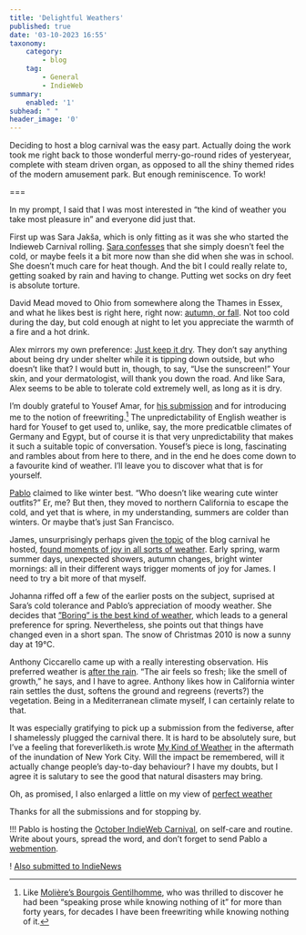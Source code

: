 ```yaml
---
title: 'Delightful Weathers'
published: true
date: '03-10-2023 16:55'
taxonomy:
    category:
        - blog
    tag:
        - General
        - IndieWeb
summary:
    enabled: '1'
subhead: " "
header_image: '0'
---
```


Deciding to host a blog carnival was the easy part. Actually doing the work took me right back to those wonderful merry-go-round rides of yesteryear, complete with steam driven organ, as opposed to all the shiny themed rides of the modern amusement park. But enough reminiscence. To work!

===

In my prompt, I said that I was most interested in “the kind of weather you take most pleasure in” and everyone did just that.

First up was Sara Jakša, which is only fitting as it was she who started the Indieweb Carnival rolling. [Sara confesses](https://sarajaksa.eu/2023/09/indieweb-carnival-september-2023-my-kind-of-weather/) that she simply doesn’t feel the cold, or maybe feels it a bit more now than she did when she was in school. She doesn’t much care for heat though. And the bit I could really relate to, getting soaked by rain and having to change. Putting wet socks on dry feet is absolute torture.

David Mead moved to Ohio from somewhere along the Thames in Essex, and what he likes best is right here, right now: [autumn, or fall](https://davidjohnmead.com/posts/2023-09-16-reply-my-kind-of-weather/). Not too cold during the day, but cold enough at night to let you appreciate the warmth of a fire and a hot drink.

Alex mirrors my own preference: [Just keep it dry](https://alexsirac.com/my-kind-of-weather-just-keep-it-dry/). They don’t say anything about being dry under shelter while it is tipping down outside, but who doesn’t like that? I would butt in, though, to say, “Use the sunscreen!” Your skin, and your dermatologist, will thank you down the road. And like Sara, Alex seems to be able to tolerate cold extremely well, as long as it is dry.

I’m doubly grateful to Yousef Amar, for [his submission](https://yousefamar.com/memo/log/2023-09-22-18-06-05/) and for introducing me to the notion of freewriting.[^1] The unpredictability of English weather is hard for Yousef to get used to, unlike, say, the more predicatble climates of Germany and Egypt, but of course it is that very unpredictability that makes it such a suitable topic of conversation. Yousef’s piece is long, fascinating and rambles about from here to there, and in the end he does come down to a favourite kind of weather. I’ll leave you to discover what that is for yourself.

[^1]: Like [Molière’s Bourgois Gentilhomme](https://en.wikipedia.org/wiki/Le_Bourgeois_gentilhomme), who was thrilled to discover he had been “speaking prose while knowing nothing of it” for more than forty years, for decades I have been freewriting while knowing nothing of it.

[Pablo](https://lifeofpablo.com/blog/indieweb-carnival-september-2023-my-kind-of-weather) claimed to like winter best. “Who doesn’t like wearing cute winter outfits?” Er, me? But then, they moved to northern California to escape the cold, and yet that is where, in my understanding, summers are colder than winters. Or maybe that’s just San Francisco.

James, unsurprisingly perhaps given [the topic](https://jamesg.blog/2023/07/01/indieweb-carnival/) of the blog carnival he hosted, [found moments of joy in all sorts of weather](https://jamesg.blog/2023/09/27/weather/). Early spring, warm summer days, unexpected showers, autumn changes, bright winter mornings: all in their different ways trigger moments of joy for James. I need to try a bit more of that myself.

Johanna riffed off a few of the earlier posts on the subject, suprised at Sara’s cold tolerance and Pablo’s appreciation of moody weather. She decides that [”Boring” is the best kind of weather](https://dead.garden/blog/boring-is-the-best-kind-of-weather.html), which leads to a general preference for spring. Nevertheless, she points out that things have changed even in a short span. The snow of Christmas 2010 is now a sunny day at 19°C.

Anthony Ciccarello came up with a really interesting observation. His preferred weather is [after the rain](https://www.ciccarello.me/blog/2023/09/30/after-the-rain/). “The air feels so fresh; like the smell of growth,” he says, and I have to agree. Anthony likes how in California winter rain settles the dust, softens the ground and regreens (reverts?) the vegetation. Being in a Mediterranean climate myself, I can certainly relate to that.

It was especially gratifying to pick up a submission from the fediverse, after I shamelessly plugged the carnival there. It is hard to be absolutely sure, but I’ve a feeling that foreverliketh.is wrote [My Kind of Weather](https://foreverliketh.is/blog/my-kind-of-weather/) in the aftermath of the inundation of New York City. Will the impact be remembered, will it actually change people’s day-to-day behaviour? I have my doubts, but I agree it is salutary to see the good that natural disasters may bring.

Oh, as promised, I also enlarged a little on my view of [perfect weather](https://www.jeremycherfas.net/blog/perfect-weather)

Thanks for all the submissions and for stopping by.

!!! Pablo is hosting the [October IndieWeb Carnival](https://lifeofpablo.com/blog/indieweb-carnival-october-2023), on self-care and routine. Write about yours, spread the word, and don’t forget to send Pablo a [webmention](https://indieweb.org/webmention).

! <a href="https://news.indieweb.org/en" class=”u-syndication”>Also submitted to IndieNews</a>
